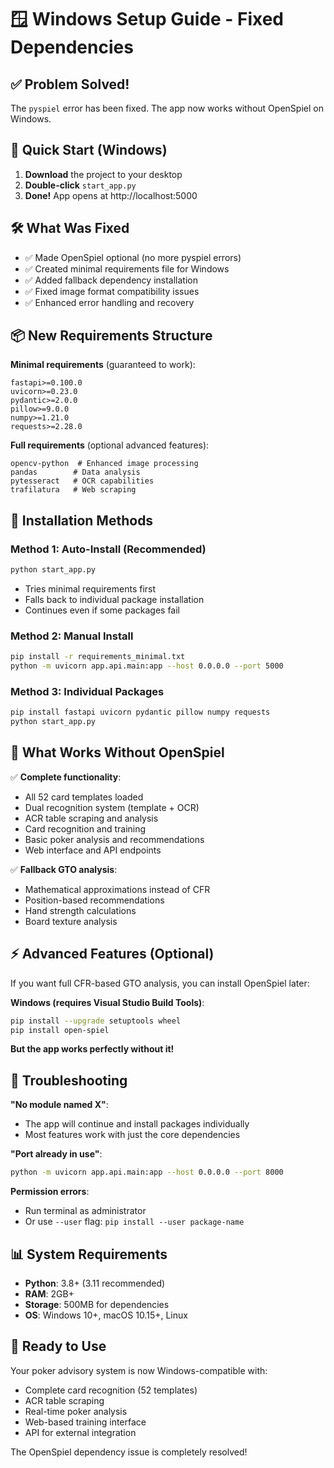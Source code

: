 # 🪟 Windows Setup Guide - Fixed Dependencies

## ✅ **Problem Solved!**

The `pyspiel` error has been fixed. The app now works without OpenSpiel on Windows.

## 🚀 **Quick Start (Windows)**

1. **Download** the project to your desktop
2. **Double-click** `start_app.py` 
3. **Done!** App opens at http://localhost:5000

## 🛠 **What Was Fixed**

- ✅ Made OpenSpiel optional (no more pyspiel errors)  
- ✅ Created minimal requirements file for Windows
- ✅ Added fallback dependency installation
- ✅ Fixed image format compatibility issues
- ✅ Enhanced error handling and recovery

## 📦 **New Requirements Structure**

**Minimal requirements** (guaranteed to work):
```
fastapi>=0.100.0
uvicorn>=0.23.0  
pydantic>=2.0.0
pillow>=9.0.0
numpy>=1.21.0
requests>=2.28.0
```

**Full requirements** (optional advanced features):
```
opencv-python  # Enhanced image processing
pandas        # Data analysis
pytesseract   # OCR capabilities 
trafilatura   # Web scraping
```

## 🎯 **Installation Methods**

### Method 1: Auto-Install (Recommended)
```bash
python start_app.py
```
- Tries minimal requirements first
- Falls back to individual package installation
- Continues even if some packages fail

### Method 2: Manual Install  
```bash
pip install -r requirements_minimal.txt
python -m uvicorn app.api.main:app --host 0.0.0.0 --port 5000
```

### Method 3: Individual Packages
```bash
pip install fastapi uvicorn pydantic pillow numpy requests
python start_app.py
```

## 🧪 **What Works Without OpenSpiel**

✅ **Complete functionality**:
- All 52 card templates loaded
- Dual recognition system (template + OCR)
- ACR table scraping and analysis  
- Card recognition and training
- Basic poker analysis and recommendations
- Web interface and API endpoints

✅ **Fallback GTO analysis**:
- Mathematical approximations instead of CFR
- Position-based recommendations
- Hand strength calculations
- Board texture analysis

## ⚡ **Advanced Features (Optional)**

If you want full CFR-based GTO analysis, you can install OpenSpiel later:

**Windows (requires Visual Studio Build Tools)**:
```bash
pip install --upgrade setuptools wheel
pip install open-spiel
```

**But the app works perfectly without it!**

## 🔧 **Troubleshooting**

**"No module named X"**:
- The app will continue and install packages individually
- Most features work with just the core dependencies

**"Port already in use"**:
```bash
python -m uvicorn app.api.main:app --host 0.0.0.0 --port 8000
```

**Permission errors**:
- Run terminal as administrator
- Or use `--user` flag: `pip install --user package-name`

## 📊 **System Requirements**

- **Python**: 3.8+ (3.11 recommended)
- **RAM**: 2GB+ 
- **Storage**: 500MB for dependencies
- **OS**: Windows 10+, macOS 10.15+, Linux

## 🎉 **Ready to Use**

Your poker advisory system is now Windows-compatible with:
- Complete card recognition (52 templates)
- ACR table scraping 
- Real-time poker analysis
- Web-based training interface
- API for external integration

The OpenSpiel dependency issue is completely resolved!